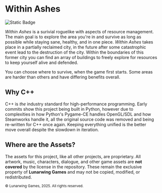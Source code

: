 # Within Ashes

![Static Badge](https://img.shields.io/badge/Built_with-Python-blue?logo=python&logoColor=%23FFFFFF)

*Within Ashes* is a surivial roguelike with aspects of resource management. The main goal is to explore the area you're in and survive as long as possible while staying sane, healthy, and in one piece. *Within Ashes* takes place in a partially reclaimed city, in the future after some catastrophic event lead to the destruction of the city. Within the boundaries of this former city you can find an array of buildings to freely explore for resources to keep yourself alive and defended.

You can choose where to survive, when the game first starts. Some areas are harder than others and have differing benefits overall.

## Why C++

C++ is *the* industry standard for high-performance programming. Early commits show this project being built in Python, however due to complexities in how Python's Pygame-CE handles OpenGL/SDL and how Steamworks handle it, all the original source code was removed and being re-written for C++ once again. Keeping everything unified is the better move overall despite the slowdown in iteration.

## Where are the Assets?

The assets for this project, like all other projects, are proprietary. All artwork, music, characters, dialogue, and other game assets are **not covered** by the license in the repository. These remain the exclusive property of **Lunarwing Games** and may not be copied, modified, or redistributed.

<sub>© Lunarwing Games, 2025. All rights reserved.</sub>
